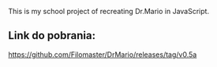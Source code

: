 ﻿This is my school project of recreating Dr.Mario in JavaScript.

## Link do pobrania:
https://github.com/Filomaster/DrMario/releases/tag/v0.5a
